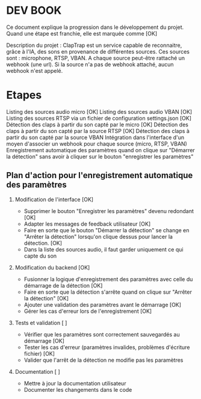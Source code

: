 # DEV BOOK

Ce document explique la progression dans le développement du projet. Quand une étape est franchie, elle est marquée comme [OK]

Description du projet : ClapTrap est un service capable de reconnaitre, grâce à l'IA, des sons en provenance de différentes sources. Ces sources sont : microphone, RTSP, VBAN. A chaque source peut-être rattaché un webhook (une url). Si la source n'a pas de webhook attaché, aucun webhook n'est appelé.

# Etapes

Listing des sources audio micro [OK]
Listing des sources audio VBAN [OK]
Listing des sources RTSP via un fichier de configuration settings.json [OK]
Détection des claps à partir du son capté par le micro [OK]
Détection des claps à partir du son capté par la source RTSP [OK]
Détection des claps à partir du son capté par la source VBAN
Intégration dans l'interface d'un moyen d'associer un webhook pour chaque source (micro, RTSP, VBAN)
Enregistrement automatique des paramètres quand on clique sur "Démarrer la détection" sans avoir à cliquer sur le bouton "enregistrer les paramètres"

## Plan d'action pour l'enregistrement automatique des paramètres

1. Modification de l'interface [OK]
   - Supprimer le bouton "Enregistrer les paramètres" devenu redondant [OK]
   - Adapter les messages de feedback utilisateur [OK]
   - Faire en sorte que le bouton "Démarrer la détection" se change en "Arrêter la détection" lorsqu'on clique dessus pour lancer la détection. [OK]
   - Dans la liste des sources audio, il faut garder uniquement ce qui capte du son

2. Modification du backend [OK]
   - Fusionner la logique d'enregistrement des paramètres avec celle du démarrage de la détection [OK]
   - Faire en sorte que la détection s'arrête quand on clique sur "Arrêter la détection" [OK]
   - Ajouter une validation des paramètres avant le démarrage [OK]
   - Gérer les cas d'erreur lors de l'enregistrement [OK]

3. Tests et validation [  ]
   - Vérifier que les paramètres sont correctement sauvegardés au démarrage [OK]
   - Tester les cas d'erreur (paramètres invalides, problèmes d'écriture fichier) [OK]
   - Valider que l'arrêt de la détection ne modifie pas les paramètres

4. Documentation [  ]
   - Mettre à jour la documentation utilisateur
   - Documenter les changements dans le code